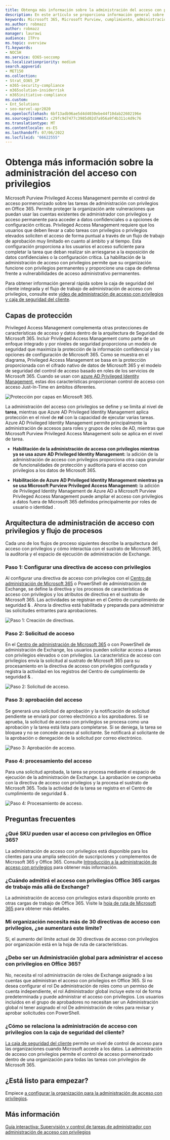 ```yaml
---
title: Obtenga más información sobre la administración del acceso con privilegios
description: En este artículo se proporciona información general sobre la administración de acceso con privilegios en Microsoft Purview, incluidas las respuestas a las preguntas más frecuentes (P+F).
keywords: Microsoft 365, Microsoft Purview, cumplimiento, administración de acceso con privilegios
ms.author: robmazz
author: robmazz
manager: laurawi
audience: ITPro
ms.topic: overview
f1.keywords:
- NOCSH
ms.service: O365-seccomp
ms.localizationpriority: medium
search.appverid:
- MET150
ms.collection:
- Strat_O365_IP
- m365-security-compliance
- m365solution-insiderrisk
- m365initiative-compliance
ms.custom:
- Ent_Solutions
- seo-marvel-apr2020
ms.openlocfilehash: 6bf13adb96ae5d4d4030ebe44f10dab22602196e
ms.sourcegitcommit: c29fc9d7477c3985d02d7a956a9f4b311c4d9c76
ms.translationtype: MT
ms.contentlocale: es-ES
ms.lasthandoff: 07/06/2022
ms.locfileid: "66622555"
---
```

# <a name="learn-about-privileged-access-management"></a>Obtenga más información sobre la administración del acceso con privilegios

Microsoft Purview Privileged Access Management permite el control de acceso pormenorizado sobre las tareas de administración con privilegios en Office 365. Permite proteger la organización ante vulneraciones que puedan usar las cuentas existentes de administrador con privilegios y acceso permanente para acceder a datos confidenciales o a opciones de configuración críticas. Privileged Access Management requiere que los usuarios que deben llevar a cabo tareas con privilegios o privilegios elevados soliciten el acceso de forma puntual a través de un flujo de trabajo de aprobación muy limitado en cuanto al ámbito y al tiempo. Esta configuración proporciona a los usuarios el acceso suficiente para completar la tarea que deban realizar sin arriesgarse a la exposición de datos confidenciales o la configuración crítica. La habilitación de la administración de acceso con privilegios permite que su organización funcione con privilegios permanentes y proporcione una capa de defensa frente a vulnerabilidades de acceso administrativo permanentes.

Para obtener información general rápida sobre la caja de seguridad del cliente integrada y el flujo de trabajo de administración de acceso con privilegios, consulte este [vídeo de administración de acceso con privilegios y caja de seguridad del cliente](https://go.microsoft.com/fwlink/?linkid=2066800).

## <a name="layers-of-protection"></a>Capas de protección

Privileged Access Management complementa otras protecciones de características de acceso y datos dentro de la arquitectura de Seguridad de Microsoft 365. Incluir Privileged Access Management como parte de un enfoque integrado y por niveles de seguridad proporciona un modelo de seguridad que maximiza la protección de la información confidencial y las opciones de configuración de Microsoft 365. Como se muestra en el diagrama, Privileged Access Management se basa en la protección proporcionada con el cifrado nativo de datos de Microsoft 365 y el modelo de seguridad del control de acceso basado en roles de los servicios de Microsoft 365. Cuando se usan con [azure AD Privileged Identity Management](/azure/active-directory/active-directory-privileged-identity-management-configure), estas dos características proporcionan control de acceso con acceso Just-In-Time en ámbitos diferentes.

![Protección por capas en Microsoft 365.](../media/pam-layered-protection.png)

La administración del acceso con privilegios se define y se limita al nivel de **tarea**, mientras que Azure AD Privileged Identity Management aplica protección en el nivel de **rol** con la capacidad de ejecutar varias tareas. Azure AD Privileged Identity Management permite principalmente la administración de accesos para roles y grupos de roles de AD, mientras que Microsoft Purview Privileged Access Management solo se aplica en el nivel de tarea.

- **Habilitación de la administración de acceso con privilegios mientras ya se usa azure AD Privileged Identity Management:** la adición de la administración de acceso con privilegios proporciona otra capa granular de funcionalidades de protección y auditoría para el acceso con privilegios a los datos de Microsoft 365.

- **Habilitación de Azure AD Privileged Identity Management mientras ya se usa Microsoft Purview Privileged Access Management:** la adición de Privileged Identity Management de Azure AD a Microsoft Purview Privileged Access Management puede ampliar el acceso con privilegios a datos fuera de Microsoft 365 definidos principalmente por roles de usuario o identidad .  

## <a name="privileged-access-management-architecture-and-process-flow"></a>Arquitectura de administración de acceso con privilegios y flujo de procesos

Cada uno de los flujos de proceso siguientes describe la arquitectura del acceso con privilegios y cómo interactúa con el sustrato de Microsoft 365, la auditoría y el espacio de ejecución de administración de Exchange.

### <a name="step-1-configure-a-privileged-access-policy"></a>Paso 1: Configurar una directiva de acceso con privilegios

Al configurar una directiva de acceso con privilegios con el [Centro de administración de Microsoft 365](https://admin.microsoft.com) o PowerShell de administración de Exchange, se define la directiva y los procesos de características de acceso con privilegios y los atributos de directiva en el sustrato de Microsoft 365. Las actividades se registran en el Centro de cumplimiento de seguridad &amp; . Ahora la directiva está habilitada y preparada para administrar las solicitudes entrantes para aprobaciones.

![Paso 1: Creación de directivas.](../media/pam-step1-policy-creation.jpg)

### <a name="step-2-access-request"></a>Paso 2: Solicitud de acceso

En el [Centro de administración de Microsoft 365](https://admin.microsoft.com) o con PowerShell de administración de Exchange, los usuarios pueden solicitar acceso a tareas con privilegios elevados o con privilegios. La característica de acceso con privilegios envía la solicitud al sustrato de Microsoft 365 para su procesamiento en la directiva de acceso con privilegios configurada y registra la actividad en los registros del Centro de cumplimiento de seguridad &amp; .

![Paso 2: Solicitud de acceso.](../media/pam-step2-access-request.jpg)

### <a name="step-3-access-approval"></a>Paso 3: aprobación del acceso

Se generará una solicitud de aprobación y la notificación de solicitud pendiente se enviará por correo electrónico a los aprobadores. Si se aprueba, la solicitud de acceso con privilegios se procesa como una aprobación y la tarea está lista para completarse. Si se deniega, la tarea se bloquea y no se concede acceso al solicitante. Se notificará al solicitante de la aprobación o denegación de la solicitud por correo electrónico.

![Paso 3: Aprobación de acceso.](../media/pam-step3-access-approval.jpg)

### <a name="step-4-access-processing"></a>Paso 4: procesamiento del acceso

Para una solicitud aprobada, la tarea se procesa mediante el espacio de ejecución de la administración de Exchange. La aprobación se comprueba con la directiva de acceso con privilegios y la procesa el sustrato de Microsoft 365. Toda la actividad de la tarea se registra en el Centro de cumplimiento de seguridad &amp; .

![Paso 4: Procesamiento de acceso.](../media/pam-step4-access-processing.jpg)

## <a name="frequently-asked-questions"></a>Preguntas frecuentes

### <a name="what-skus-can-use-privileged-access-in-office-365"></a>¿Qué SKU pueden usar el acceso con privilegios en Office 365?

La administración de acceso con privilegios está disponible para los clientes para una amplia selección de suscripciones y complementos de Microsoft 365 y Office 365. Consulte [Introducción a la administración de acceso con privilegios](privileged-access-management-configuration.md) para obtener más información.

### <a name="when-will-privileged-access-support-office-365-workloads-beyond-exchange"></a>¿Cuándo admitirá el acceso con privilegios Office 365 cargas de trabajo más allá de Exchange?

La administración de acceso con privilegios estará disponible pronto en otras cargas de trabajo de Office 365. Visite la [hoja de ruta de Microsoft 365](https://www.microsoft.com/microsoft-365/roadmap) para obtener más detalles.

### <a name="my-organization-needs-more-than-30-privileged-access-policies-will-this-limit-be-increased"></a>Mi organización necesita más de 30 directivas de acceso con privilegios, ¿se aumentará este límite?

Sí, el aumento del límite actual de 30 directivas de acceso con privilegios por organización está en la hoja de ruta de características.

### <a name="do-i-need-to-be-a-global-admin-to-manage-privileged-access-in-office-365"></a>¿Debo ser un Administración global para administrar el acceso con privilegios en Office 365?

No, necesita el rol administración de roles de Exchange asignado a las cuentas que administran el acceso con privilegios en Office 365. Si no desea configurar el rol De administración de roles como un permiso de cuenta independiente, el rol Administrador global incluye este rol de forma predeterminada y puede administrar el acceso con privilegios. Los usuarios incluidos en el grupo de aprobadores no necesitan ser un Administración global ni tener asignado el rol De administración de roles para revisar y aprobar solicitudes con PowerShell.

### <a name="how-is-privileged-access-management-related-to-customer-lockbox"></a>¿Cómo se relaciona la administración de acceso con privilegios con la caja de seguridad del cliente?

[La caja de seguridad del cliente](/office365/admin/manage/customer-lockbox-requests) permite un nivel de control de acceso para las organizaciones cuando Microsoft accede a los datos. La administración de acceso con privilegios permite el control de acceso pormenorizado dentro de una organización para todas las tareas con privilegios de Microsoft 365.

## <a name="ready-to-get-started"></a>¿Está listo para empezar?

Empiece [a configurar la organización para la administración de acceso con privilegios](privileged-access-management-configuration.md).

## <a name="learn-more"></a>Más información

[Guía interactiva: Supervisión y control de tareas de administrador con administración de acceso con privilegios](https://content.cloudguides.com/guides/Privileged%20Access%20Management)
